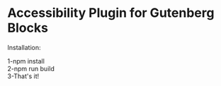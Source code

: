 # Accessibility Plugin for Gutenberg Blocks

Installation:

1-npm install  
2-npm run build  
3-That's it!
